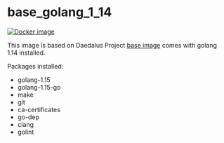 # base_golang_1_14

[![Docker image](https://img.shields.io/badge/docker-latest-blue.svg)](https://hub.docker.com/r/daedalusproject/base_golang_1_14)

This image is based on Daedalus Project [base image](/base) comes with golang 1.14 installed.

Packages installed:

 * golang-1.15
 * golang-1.15-go
 * make
 * git
 * ca-certificates
 * go-dep
 * clang
 * golint
